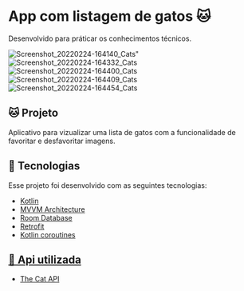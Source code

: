 # App com listagem de gatos 🐱
Desenvolvido para práticar os conhecimentos técnicos.

![Screenshot_20220224-164140_Cats](https://user-images.githubusercontent.com/94875270/155597441-1e3f3478-51c4-4e1b-8cf6-d082f46ebbe1.jpg)"
![Screenshot_20220224-164332_Cats](https://user-images.githubusercontent.com/94875270/155598830-1d4cda85-d7f8-4717-87dc-705c12213bff.jpg)
![Screenshot_20220224-164400_Cats](https://user-images.githubusercontent.com/94875270/155598876-d112cf87-934c-45bd-85fc-2e2b03b6116f.jpg)
![Screenshot_20220224-164409_Cats](https://user-images.githubusercontent.com/94875270/155598935-e71d2afd-dc2a-4fa3-b08b-0ff7a9320e88.jpg)
![Screenshot_20220224-164454_Cats](https://user-images.githubusercontent.com/94875270/155598991-4eab4be9-16d2-4c7d-87cb-accd0f919533.jpg)

<h2> 🐱 Projeto </h2>
Aplicativo para vizualizar uma lista de gatos com a funcionalidade de favoritar e desfavoritar imagens.

<br>

<h2> 🚀 Tecnologias </h2>
Esse projeto foi desenvolvido com as seguintes tecnologias:
<br>
<ul>
<li> <a href="https://kotlinlang.org"> Kotlin
<li> <a href="https://developer.android.com/topic/libraries/architecture/viewmodel"> MVVM Architecture
<li> <a href="https://developer.android.com/training/data-storage/room"> Room Database
<li> <a href="https://square.github.io/retrofit/"> Retrofit
<li> <a href="https://developer.android.com/kotlin/coroutines"> Kotlin coroutines
</ul>

<h2> 🔗 Api utilizada </h2>
<ul>
<li> <a href="https://thecatapi.com"> The Cat API
</ul>
